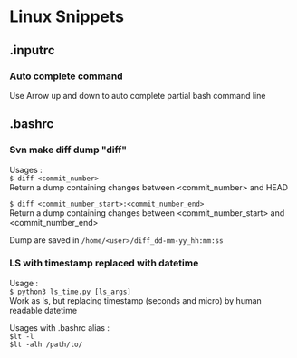 # Linux Snippets

## .inputrc

### Auto complete command

Use Arrow up and down to auto complete partial bash command line

## .bashrc

### Svn make diff dump "diff"

Usages : \
```$ diff <commit_number>```\
Return a dump containing changes between <commit_number> and HEAD

```$ diff <commit_number_start>:<commit_number_end>```\
Return a dump containing changes between <commit_number_start> and <commit_number_end>

Dump are saved in `/home/<user>/diff_dd-mm-yy_hh:mm:ss`

### LS with timestamp replaced with datetime 

Usage : \
```$ python3 ls_time.py [ls_args]```\
Work as ls, but replacing timestamp (seconds and micro) by human readable datetime

Usages with .bashrc alias :\
```$lt -l```\
```$lt -alh /path/to/```


